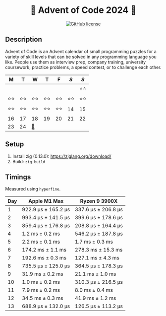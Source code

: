 <div align="center">

# 🎄 Advent of Code 2024 🎄

[![GitHub license](https://img.shields.io/github/license/lento234/advent-of-code-2023?color=blue)](https://github.com/lento234/advent-of-code-2024/blob/main/LICENSE)

</div>

## Description

Advent of Code is an Advent calendar of small programming puzzles for a variety
of skill levels that can be solved in any programming language you like. People
use them as interview prep, company training, university coursework, practice
problems, a speed contest, or to challenge each other.


| M    | T    | W       | T    | F    | *S*  | *S*  |
|------|------|---------|------|------|------|------|
|      |      |         |      |      |      | ⭐⭐ |
| ⭐⭐ | ⭐⭐ | ⭐⭐    | ⭐⭐ | ⭐⭐ | ⭐⭐ | ⭐⭐ |
| ⭐⭐ | ⭐⭐ | ⭐⭐    | ⭐⭐ | ⭐⭐ | 14   | 15   |
| 16   | 17   | 18      | 19   | 20   | 21   | 22   |
| 23   | 24   | [🎄][1] |      |      |      |      |

## Setup

1. Install zig (0.13.0): https://ziglang.org/download/
2. Build: `zig build`

## Timings

Measured using `hyperfine`.

| Day | Apple M1 Max        |  Ryzen 9 3900X      |
|-----|---------------------|---------------------|
| 1   | 922.9 µs ± 165.2 µs | 337.6 µs ± 206.8 µs | 
| 2   | 993.4 µs ± 141.5 µs | 399.6 µs ± 178.6 µs | 
| 3   | 859.4 µs ± 176.8 µs | 208.8 µs ± 164.4 µs | 
| 4   |   1.2 ms ±   0.2 ms | 546.2 µs ± 187.8 µs | 
| 5   |   2.2 ms ±   0.1 ms |   1.7 ms ±   0.3 ms | 
| 6   | 174.2 ms ±   1.1 ms | 278.3 ms ±  15.3 ms | 
| 7   | 192.6 ms ±   0.3 ms | 127.1 ms ±   4.3 ms | 
| 8   | 735.5 µs ± 125.0 µs | 364.5 µs ± 178.3 µs |
| 9   |  31.9 ms ±   0.2 ms |  21.1 ms ±   1.0 ms |
| 10  |   1.0 ms ±   0.2 ms | 310.3 µs ± 216.5 µs |
| 11  |   7.9 ms ±   0.2 ms |   8.0 ms ±   0.4 ms |
| 12  |  34.5 ms ±   0.3 ms |  41.9 ms ±   1.2 ms |
| 13  | 688.9 µs ± 132.0 µs | 126.5 µs ± 113.2 µs |


[1]: https://youtu.be/CQXsVqRV7-M?si=vcw77L2LPMxknHpi&t=1100
